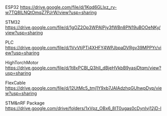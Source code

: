 ESP32
https://drive.google.com/file/d/1Kqd6GLlxz_rv-w7TQ8ILNQtOmqZ7PJrW/view?usp=sharing

STM32
https://drive.google.com/file/d/1gOZ2Op3WPAIPjy3fWBn8PN19uBOOeNKy/view?usp=sharing

PLC
https://drive.google.com/file/d/1VvVtjPTi4XHFY4WPJbpaDVRgv39MPPYr/view?usp=sharing

HighTorchMotor
https://drive.google.com/file/d/1t8xPCBl_Q3hII_dBjeHVkbB9yasjDtqm/view?usp=sharing

FlexCable
https://drive.google.com/file/d/12UtMc5_tmj1Y9xb7JAIAdzhqGUhwpDyp/view?usp=sharing

STM&nRF Package
https://drive.google.com/drive/folders/1xVpz_OBx6_8IT0ugas0cDynIvj12jD-l
